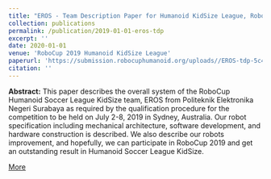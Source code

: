 ```yaml
---
title: "EROS - Team Description Paper for Humanoid KidSize League, RoboCup 2019"
collection: publications
permalink: /publication/2019-01-01-eros-tdp
excerpt: ''
date: 2020-01-01
venue: 'RoboCup 2019 Humanoid KidSize League'
paperurl: 'https://submission.robocuphumanoid.org/uploads//EROS-tdp-5c4d7335b9b78.pdf'
citation: ''
---
```

<b>Abstract:</b> This paper describes the overall system of the RoboCup Humanoid Soccer League KidSize team, EROS from Politeknik Elektronika Negeri Surabaya as required by the qualification procedure for the competition to be held on July 2-8, 2019 in Sydney, Australia. Our robot specification including mechanical architecture, software development, and hardware construction is described. We also describe our robots improvement, and hopefully, we can participate in RoboCup 2019 and get an outstanding result in Humanoid Soccer League KidSize.

[More](https://www.researchgate.net/publication/335422301_EROS_-Team_Description_Paper_for_Humanoid_KidSize_League_RoboCup_2019)